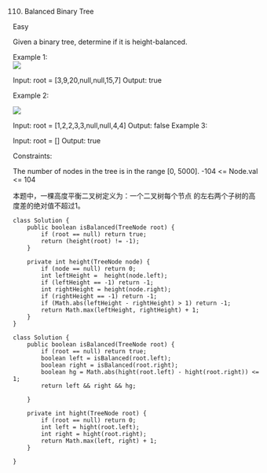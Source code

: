 110. Balanced Binary Tree

Easy

Given a binary tree, determine if it is 
height-balanced.

Example 1:\
![](https://assets.leetcode.com/uploads/2020/10/06/balance_1.jpg)

Input: root = [3,9,20,null,null,15,7]
Output: true

Example 2:

![](https://assets.leetcode.com/uploads/2020/10/06/balance_2.jpg)


Input: root = [1,2,2,3,3,null,null,4,4]
Output: false
Example 3:

Input: root = []
Output: true
 

Constraints:

The number of nodes in the tree is in the range [0, 5000].
-104 <= Node.val <= 104

本题中，一棵高度平衡二叉树定义为：一个二叉树每个节点 的左右两个子树的高度差的绝对值不超过1。



```
class Solution {
    public boolean isBalanced(TreeNode root) {
        if (root == null) return true;
        return (height(root) != -1);
    }

    private int height(TreeNode node) {
        if (node == null) return 0;
        int leftHeight =  height(node.left);
        if (leftHeight == -1) return -1;
        int rightHeight = height(node.right);
        if (rightHeight == -1) return -1;
        if (Math.abs(leftHeight - rightHeight) > 1) return -1;
        return Math.max(leftHeight, rightHeight) + 1;
    }
}
```

```
class Solution {
    public boolean isBalanced(TreeNode root) {
        if (root == null) return true;
        boolean left = isBalanced(root.left);
        boolean right = isBalanced(root.right);
        boolean hg = Math.abs(hight(root.left) - hight(root.right)) <= 1;
        return left && right && hg;
        
    }

    private int hight(TreeNode root) {
        if (root == null) return 0;
        int left = hight(root.left);
        int right = hight(root.right);
        return Math.max(left, right) + 1;
    }
    
}
```